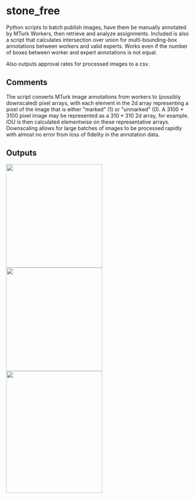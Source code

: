 # stone_free
Python scripts to batch publish images, have them be manually annotated by MTurk Workers, then retrieve and analyze assignments.
Included is also a script that calculates intersection over union for multi-bounding-box annotations between workers and valid experts. Works even if the number of boxes between worker and expert annotations is not equal.

Also outputs approval rates for processed images to a csv.

## Comments
The script converts MTurk image annotations from workers to (possibly downscaled) pixel arrays, with each element in the 2d array representing a pixel of the image that is either "marked" (1) or "unmarked" (0). A 3100 * 3100 pixel image may be represented as a 310 * 310 2d array, for example. IOU is then calculated elementwise on these representative arrays. Downscaling allows for large batches of images to be processed rapidly with almost no error from loss of fidelity in the annotation data.

## Outputs
<p float="left">
<img src="https://github.com/malyalar/stone_free/blob/master/worker_ex.png" width="260" height="280" />
<img src="https://github.com/malyalar/stone_free/blob/master/expert_ex.png" width="260" height="280" />
<img src="https://github.com/malyalar/stone_free/blob/master/intersect_ex.png" width="260" height="330" />
</p>

